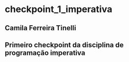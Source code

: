 # checkpoint_1_imperativa
## Camila Ferreira Tinelli
## Primeiro checkpoint da disciplina de programação imperativa
